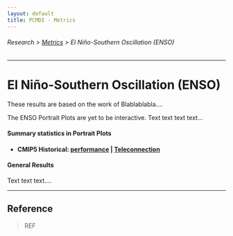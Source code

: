 ```yaml
---
layout: default
title: PCMDI - Metrics
---
```

###### Research > [Metrics][Metrics] > El Niño-Southern Oscillation (ENSO)
---

# El Niño-Southern Oscillation (ENSO)
These results are based on the work of Blablablabla....

The ENSO Portrait Plots are yet to be interactive. Text text text text...

#### Summary statistics in Portrait Plots
  - #### CMIP5 Historical: [performance][CMIP5_enso_perf] | [Teleconnection][CMIP5_enso_tel] 

#### General Results
Text text text....

---

## Reference
> REF


[sperber2004]: https://doi.org/10.1007/s00382-014-2099-3

[CMIP5_enso_perf]: https://pcmdi.llnl.gov/pmp-preliminary-results/ipp_test_monsoon_sperber/onset_index_rel2obs_v20190618/clickable_portrait.html
[CMIP5_enso_tel]: https://pcmdi.llnl.gov/pmp-preliminary-results/ipp_test_monsoon_sperber/decay_index_rel2obs_v20190618/clickable_portrait.html

[Metrics]:{{site.baseurl}}/research/metrics/index.html
